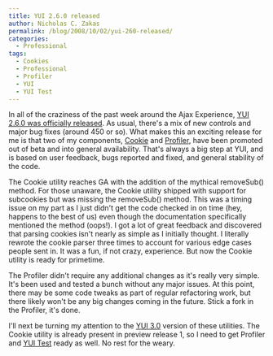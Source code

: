 ```yaml
---
title: YUI 2.6.0 released
author: Nicholas C. Zakas
permalink: /blog/2008/10/02/yui-260-released/
categories:
  - Professional
tags:
  - Cookies
  - Professional
  - Profiler
  - YUI
  - YUI Test
---
```

In all of the craziness of the past week around the Ajax Experience, [YUI 2.6.0 was officially released][1]. As usual, there's a mix of new controls and major bug fixes (around 450 or so). What makes this an exciting release for me is that two of my components, [Cookie][2] and [Profiler][3], have been promoted out of beta and into general availability. That's always a big step at YUI, and is based on user feedback, bugs reported and fixed, and general stability of the code.

The Cookie utility reaches GA with the addition of the mythical removeSub() method. For those unaware, the Cookie utility shipped with support for subcookies but was missing the removeSub() method. This was a timing issue on my part as I just didn't get the code checked in on time (hey, happens to the best of us) even though the documentation specifically mentioned the method (oops!). I got a lot of great feedback and discovered that parsing cookies isn't nearly as simple as I initially thought. I literally rewrote the cookie parser three times to account for various edge cases people sent in. It was a fun, if not crazy, experience. But now the Cookie utility is ready for primetime.

The Profiler didn't require any additional changes as it's really very simple. It's been used and tested a bunch without any major issues. At this point, there may be some code tweaks as part of regular refactoring work, but there likely won't be any big changes coming in the future. Stick a fork in the Profiler, it's done.

I'll next be turning my attention to the [YUI 3.0][4] version of these utilities. The Cookie utility is already present in preview release 1, so I need to get Profiler and [YUI Test][5] ready as well. No rest for the weary.

 [1]: http://yuiblog.com/blog/2008/10/01/yui-260/
 [2]: http://developer.yahoo.com/yui/cookie/
 [3]: http://developer.yahoo.com/yui/profiler/
 [4]: http://developer.yahoo.com/yui/3/
 [5]: http://developer.yahoo.com/yui/yuitest/
